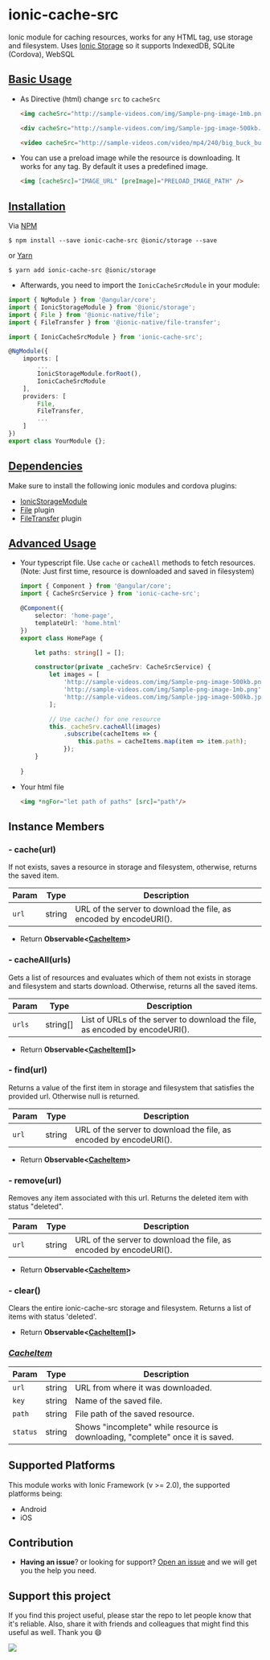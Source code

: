 # ionic-cache-src

Ionic module for caching resources, works for any HTML tag, use storage and filesystem. Uses [Ionic Storage](https://ionicframework.com/docs/storage/) so it supports IndexedDB, SQLite (Cordova), WebSQL

<!-- [![NPM](https://nodei.co/npm/ionic-cache-src.png?stars&downloads)](https://nodei.co/npm/ionic-cache-src/) -->
<!-- [![NPM](https://nodei.co/npm-dl/ionic-cache-src.png?months=3&height=1)](https://nodei.co/npm/ionic-cache-src/) -->

## [Basic Usage](#basic-usage)

- As Directive (html) change `src` to `cacheSrc`

  ```html
  <img cacheSrc="http://sample-videos.com/img/Sample-png-image-1mb.png"/>
  ```

  ```html
  <div cacheSrc="http://sample-videos.com/img/Sample-jpg-image-500kb.jpg"></div>
  ```

  ```html
  <video cacheSrc="http://sample-videos.com/video/mp4/240/big_buck_bunny_240p_1mb.mp4"></video>
  ```
  
- You can use a preload image while the resource is downloading. It works for any tag. By default it uses a predefined image.

  ```html
  <img [cacheSrc]="IMAGE_URL" [preImage]="PRELOAD_IMAGE_PATH" />
  ```
  
## [Installation](#installation)

Via [NPM](https://www.npmjs.com/package/ionic-cache-src)
```shell
$ npm install --save ionic-cache-src @ionic/storage --save
```

or [Yarn](https://yarnpkg.com/en/package/ionic-cache-src)
```shell
$ yarn add ionic-cache-src @ionic/storage
```

- Afterwards, you need to import the `IonicCacheSrcModule` in your module:

```ts
import { NgModule } from '@angular/core';
import { IonicStorageModule } from '@ionic/storage';
import { File } from '@ionic-native/file';
import { FileTransfer } from '@ionic-native/file-transfer';

import { IonicCacheSrcModule } from 'ionic-cache-src';

@NgModule({
    imports: [
        ...
        IonicStorageModule.forRoot(),
        IonicCacheSrcModule
    ],
    providers: [
        File,
        FileTransfer,
        ...
    ]
})
export class YourModule {};
```

## [Dependencies](#dependencies)
Make sure to install the following ionic modules and cordova plugins:

- [IonicStorageModule](https://ionicframework.com/docs/storage/)
- [File](https://ionicframework.com/docs/native/file/) plugin
- [FileTransfer](https://ionicframework.com/docs/native/file-transfer/) plugin

## [Advanced Usage](#advanced-usage)

- Your typescript file. Use `cache` or `cacheAll` methods to fetch resources. (Note: Just first time, resource is downloaded and saved in filesystem)
    
    ```ts
    import { Component } from '@angular/core';
    import { CacheSrcService } from 'ionic-cache-src';

    @Component({
        selector: 'home-page',
        templateUrl: 'home.html'
    })
    export class HomePage {
    
        let paths: string[] = [];

        constructor(private _cacheSrv: CacheSrcService) {
            let images = [
                'http://sample-videos.com/img/Sample-png-image-500kb.png'
                'http://sample-videos.com/img/Sample-png-image-1mb.png'
                'http://sample-videos.com/img/Sample-jpg-image-500kb.jpg'
            ];

            // Use cache() for one resource
            this._cacheSrv.cacheAll(images)
                .subscribe(cacheItems => {
                    this.paths = cacheItems.map(item => item.path);
                });
        }
        
    }
    ```

- Your html file

    ```html
    <img *ngFor="let path of paths" [src]="path"/>
    ```

## Instance Members

### - cache(url)
If not exists, saves a resource in storage and filesystem, otherwise, returns the saved item.

Param | Type | Description
--- | --- | ---
`url` | string | URL of the server to download the file, as encoded by encodeURI().

- Return **Observable<[CacheItem](#cacheitem)>**

### - cacheAll(urls)
Gets a list of resources and evaluates which of them not exists in storage and filesystem and starts download. Otherwise, returns all the saved items.

Param | Type | Description
--- | --- | ---
`urls` | string[] | List of URLs of the server to download the file, as encoded by encodeURI().

- Return **Observable<[CacheItem](#cacheitem)[]>**

### - find(url)
Returns a value of the first item in storage and filesystem that satisfies the provided url. Otherwise null is returned.

Param | Type | Description
--- | --- | ---
`url` | string | URL of the server to download the file, as encoded by encodeURI().

- Return **Observable<[CacheItem](#cacheitem)>**

### - remove(url)
Removes any item associated with this url. Returns the deleted item with status "deleted".

Param | Type | Description
--- | --- | ---
`url` | string | URL of the server to download the file, as encoded by encodeURI().

- Return **Observable<[CacheItem](#cacheitem)>**

### - clear()
Clears the entire ionic-cache-src storage and filesystem. Returns a list of items with status 'deleted'.
- Return **Observable<[CacheItem](#cacheitem)[]>**

### [_CacheItem_](#cacheitem)

Param | Type | Description
--- | --- | ---
`url` | string | URL from where it was downloaded.
`key` | string | Name of the saved file.
`path` | string | File path of the saved resource.
`status` | string | Shows "incomplete" while resource is downloading, "complete" once it is saved.

## Supported Platforms
This module works with Ionic Framework (v >= 2.0), the supported platforms being:
- Android
- iOS

<!-- 
Edit config.xml file:
Add <access origin="*"/>
For Android add:
  <access origin="cdvfile://*"/>
  <allow-intent href="cdvfile://*"/>
  <preference name="AndroidPersistentFileLocation" value="Compatibility" />
For iOS add <preference name="iosPersistentFileLocation" value="Library"/>
-->

## Contribution
- **Having an issue**? or looking for support? [Open an issue](https://github.com/borisgastelu/ionic-cache-src/issues/new) and we will get you the help you need.
<!--- Got a **new feature or a bug fix**? Fork the repo, make your changes, and submit a pull request.-->

## Support this project
If you find this project useful, please star the repo to let people know that it's reliable. Also, share it with friends and colleagues that might find this useful as well. Thank you :smile:


[![](https://www.paypalobjects.com/en_US/i/btn/btn_donateCC_LG.gif)](https://www.paypal.me/borisgastelu)